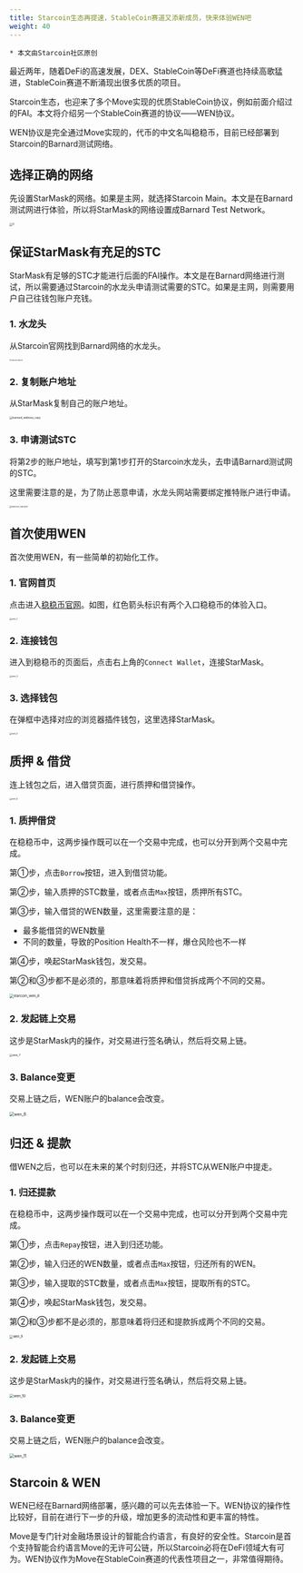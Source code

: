 ```yaml
---
title: Starcoin生态再提速，StableCoin赛道又添新成员，快来体验WEN吧
weight: 40
---
```


```
* 本文由Starcoin社区原创
```

最近两年，随着DeFi的高速发展，DEX、StableCoin等DeFi赛道也持续高歌猛进，StableCoin赛道不断涌现出很多优质的项目。

Starcoin生态，也迎来了多个Move实现的优质StableCoin协议，例如前面介绍过的FAI。本文将介绍另一个StableCoin赛道的协议——WEN协议。

WEN协议是完全通过Move实现的，代币的中文名叫稳稳币，目前已经部署到Starcoin的Barnard测试网络。



## 选择正确的网络

先设置StarMask的网络。如果是主网，就选择Starcoin Main。本文是在Barnard测试网进行体验，所以将StarMask的网络设置成Barnard Test Network。

<img src="https://tva1.sinaimg.cn/large/008i3skNly1gye61nfu86j30jg0q0abf.jpg" alt="0" style="zoom:33%;" />

## 保证StarMask有充足的STC

StarMask有足够的STC才能进行后面的FAI操作。本文是在Barnard网络进行测试，所以需要通过Starcoin的水龙头申请测试需要的STC。如果是主网，则需要用户自己往钱包账户充钱。



### 1. 水龙头

从Starcoin官网找到Barnard网络的水龙头。

<img src="https://tva1.sinaimg.cn/large/008i3skNly1gye6glipulj30u00vejt4.jpg" alt="starcoin_faucet" style="zoom:20%;" />



### 2. 复制账户地址

从StarMask复制自己的账户地址。

<img src="https://tva1.sinaimg.cn/large/008i3skNly1gye6hknah3j30j409kaad.jpg" alt="barnard_address_copy" style="zoom:33%;" />



### 3. 申请测试STC

将第2步的账户地址，填写到第1步打开的Starcoin水龙头，去申请Barnard测试网的STC。

这里需要注意的是，为了防止恶意申请，水龙头网站需要绑定推特账户进行申请。

<img src="https://tva1.sinaimg.cn/large/008i3skNly1gye6gm0bcvj31v40ro0wl.jpg" alt="starcoin_barnard" style="zoom:25%;" />

## 首次使用WEN

首次使用WEN，有一些简单的初始化工作。

### 1. 官网首页
点击进入[稳稳币官网](https://wenwen.money/)。如图，红色箭头标识有两个入口稳稳币的体验入口。

<img src="https://tva1.sinaimg.cn/large/008i3skNly1gyhxfspbdij321d0u0426.jpg" alt="wen_1" style="zoom:25%;" />

### 2. 连接钱包

进入到稳稳币的页面后，点击右上角的`Connect Wallet`，连接StarMask。

<img src="https://tva1.sinaimg.cn/large/008i3skNly1gyhxxw1gn6j320w0jy406.jpg" alt="wen_2" style="zoom:25%;" />

### 3. 选择钱包

在弹框中选择对应的浏览器插件钱包，这里选择StarMask。

<img src="https://tva1.sinaimg.cn/large/008i3skNly1gyhyaumzwrj30wk0modgm.jpg" alt="wen_3" style="zoom:25%;" />

## 质押 & 借贷

连上钱包之后，进入借贷页面，进行质押和借贷操作。

<img src="https://tva1.sinaimg.cn/large/008i3skNly1gyhyu9rulqj321g0lajt3.jpg" alt="wen_4" style="zoom:25%;" />

### 1. 质押借贷

在稳稳币中，这两步操作既可以在一个交易中完成，也可以分开到两个交易中完成。

第①步，点击`Borrow`按钮，进入到借贷功能。

第②步，输入质押的STC数量，或者点击`Max`按钮，质押所有STC。

第③步，输入借贷的WEN数量，这里需要注意的是：

* 最多能借贷的WEN数量
* 不同的数量，导致的Position Health不一样，爆仓风险也不一样

第④步，唤起StarMask钱包，发交易。

第②和③步都不是必须的，那意味着将质押和借贷拆成两个不同的交易。

<img src="https://tva1.sinaimg.cn/large/008i3skNly1gyoj2p2f28j310u0qowg5.jpg" alt="starcoin_wen_6" style="zoom:45%;" />

### 2. 发起链上交易

这步是StarMask内的操作，对交易进行签名确认，然后将交易上链。

<img src="https://tva1.sinaimg.cn/large/008i3skNly1gyy36ckgwoj31ae0u0goi.jpg" alt="wen_7" style="zoom:33%;" />

### 3. Balance变更

交易上链之后，WEN账户的balance会改变。

<img src="https://tva1.sinaimg.cn/large/008i3skNly1gyhzb84chzj313w0kqdg7.jpg" alt="wen_8" style="zoom:50%;" />



## 归还 & 提款

借WEN之后，也可以在未来的某个时刻归还，并将STC从WEN账户中提走。

### 1. 归还提款

在稳稳币中，这两步操作既可以在一个交易中完成，也可以分开到两个交易中完成。

第①步，点击`Repay`按钮，进入到归还功能。

第②步，输入归还的WEN数量，或者点击`Max`按钮，归还所有的WEN。

第③步，输入提取的STC数量，或者点击`Max`按钮，提取所有的STC。

第④步，唤起StarMask钱包，发交易。

第②和③步都不是必须的，那意味着将归还和提款拆成两个不同的交易。

<img src="https://tva1.sinaimg.cn/large/008i3skNly1gyhzg5t6hzj31aj0u0q5a.jpg" alt="wen_9" style="zoom:40%;" />

### 2. 发起链上交易

这步是StarMask内的操作，对交易进行签名确认，然后将交易上链。

<img src="https://tva1.sinaimg.cn/large/008i3skNly1gyisshxykkj31710u0goe.jpg" alt="wen_10" style="zoom:45%;" />

### 3. Balance变更

交易上链之后，WEN账户的balance会改变。

<img src="https://tva1.sinaimg.cn/large/008i3skNly1gyit0ubnqjj313m0lijrr.jpg" alt="wen_11" style="zoom:50%;" />



## Starcoin & WEN

WEN已经在Barnard网络部署，感兴趣的可以先去体验一下。WEN协议的操作性比较好，目前在进行下一步的升级，增加更多的流动性和更丰富的特性。

Move是专门针对金融场景设计的智能合约语言，有良好的安全性。Starcoin是首个支持智能合约语言Move的无许可公链，所以Starcoin必将在DeFi领域大有可为。WEN协议作为Move在StableCoin赛道的代表性项目之一，非常值得期待。
